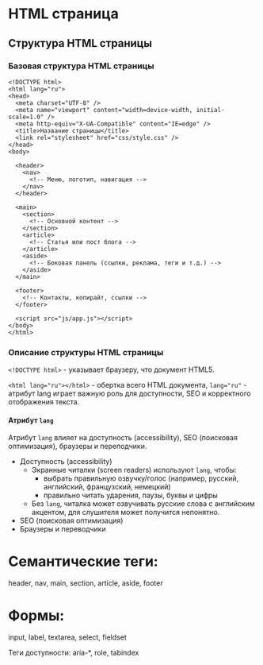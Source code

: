 # HTML страница

## Структура HTML страницы

### Базовая структура HTML страницы

```
<!DOCTYPE html>
<html lang="ru">
<head>
  <meta charset="UTF-8" />
  <meta name="viewport" content="width=device-width, initial-scale=1.0" />
  <meta http-equiv="X-UA-Compatible" content="IE=edge" />
  <title>Название страницы</title>
  <link rel="stylesheet" href="css/style.css" />
</head>
<body>

  <header>
    <nav>
      <!-- Меню, логотип, навигация -->
    </nav>
  </header>

  <main>
    <section>
      <!-- Основной контент -->
    </section>
    <article>
      <!-- Статья или пост блога -->
    </article>
    <aside>
      <!-- Боковая панель (ссылки, реклама, теги и т.д.) -->
    </aside>
  </main>

  <footer>
    <!-- Контакты, копирайт, ссылки -->
  </footer>

  <script src="js/app.js"></script>
</body>
</html>
```

### Описание структуры HTML страницы

`<!DOCTYPE html>` - указывает браузеру, что документ HTML5.

`<html lang="ru"></html>` - обертка всего HTML документа, `lang="ru"` - атрибут lang играет важную роль для доступности,
SEO и корректного отображения текста.

#### Атрибут `lang`

Атрибут `lang` влияет на доступность (accessibility), SEO (поисковая оптимизация), браузеры и переподчики.

- Доступность (accessibility)
  - Экранные читалки (screen readers) используют `lang`, чтобы:
    - выбрать правильную озвучку/голос (например, русский, английский, французский, немецкий)
    - правильно читать ударения, паузы, буквы и цифры
  - Без `lang`, читалка может озвучивать русские слова с английским акцентом, для слушителя может получится непонятно.
- SEO (поисковая оптимизация)
- Браузеры и переводчики

# Семантические теги:
header, nav, main, section, article, aside, footer

# Формы:
input, label, textarea, select, fieldset

Теги доступности:
aria-*, role, tabindex